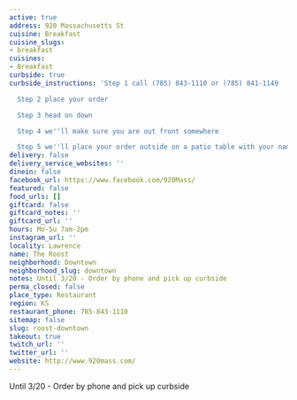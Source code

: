 ```yaml
---
active: true
address: 920 Massachusetts St
cuisine: Breakfast
cuisine_slugs:
- breakfast
cuisines:
- Breakfast
curbside: true
curbside_instructions: 'Step 1 call (785) 843-1110 or (785) 841-1149

  Step 2 place your order

  Step 3 head on down

  Step 4 we''ll make sure you are out front somewhere

  Step 5 we''ll place your order outside on a patio table with your name on it'
delivery: false
delivery_service_websites: ''
dinein: false
facebook_url: https://www.facebook.com/920Mass/
featured: false
food_urls: []
giftcard: false
giftcard_notes: ''
giftcard_url: ''
hours: Mo-Su 7am-2pm
instagram_url: ''
locality: Lawrence
name: The Roost
neighborhood: Downtown
neighborhood_slug: downtown
notes: Until 3/20 - Order by phone and pick up curbside
perma_closed: false
place_type: Restaurant
region: KS
restaurant_phone: 785-843-1110
sitemap: false
slug: roost-downtown
takeout: true
twitch_url: ''
twitter_url: ''
website: http://www.920mass.com/
---
```


Until 3/20 - Order by phone and pick up curbside
